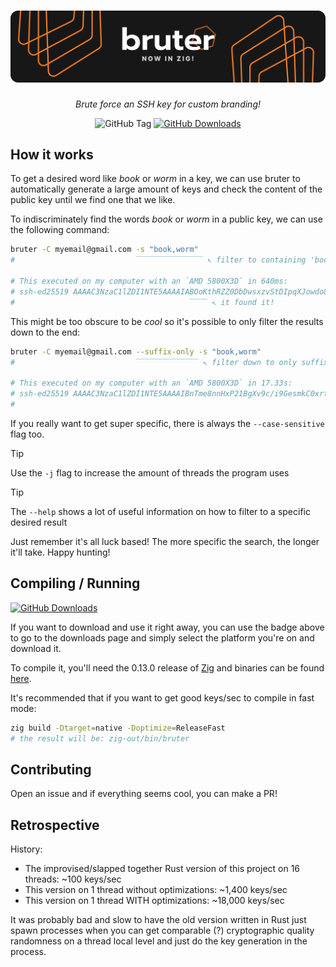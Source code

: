 # [![bruter-zig](assets/bruter.svg)](https://github.com/imkunet/bruter-zig/)
*<p align="center">Brute force an SSH key for custom branding!</p>*
<p align="center">
  <img src="https://img.shields.io/github/v/tag/imkunet/bruter-zig" alt="GitHub Tag" />
  <a href="https://github.com/imkunet/bruter-zig/releases/latest"><img src="https://img.shields.io/github/downloads/imkunet/bruter-zig/total?color=green" alt="GitHub Downloads" /></a>
</p>

## How it works
To get a desired word like *book* or *worm* in a key, we can use bruter to automatically generate
a large amount of keys and check the content of the public key until we find one that we like.

To indiscriminately find the words *book* or *worm* in a public key, we can use the following command:
```bash
bruter -C myemail@gmail.com -s "book,worm"
#                           ‾‾‾‾‾‾‾‾‾‾‾‾‾‾‾ ↖ filter to containing 'book' or 'worm'

# This executed on my computer with an `AMD 5800X3D` in 640ms:
# ssh-ed25519 AAAAC3NzaC1lZDI1NTE5AAAAIABOoKthRZZ0DbDwsxzvStDIpqXJowdo8z1/XVcdRO/+ myemail@gmail.com
#                                       ‾‾‾‾ ↖ it found it!
```

This might be too obscure to be *cool* so it's possible to only filter the results down to the end:
```bash
bruter -C myemail@gmail.com --suffix-only -s "book,worm"
#                           ‾‾‾‾‾‾‾‾‾‾‾‾‾‾ ↖ filter down to only suffixes

# This executed on my computer with an `AMD 5800X3D` in 17.33s:
# ssh-ed25519 AAAAC3NzaC1lZDI1NTE5AAAAIBnTme8nnHxP21BgXv9c/i9GesmkC0xrtAV/LF7CBOOK myemail@gmail.com
#                                                                             ‾‾‾‾ ↖ the result is at the end

```

If you really want to get super specific, there is always the `--case-sensitive` flag too.

> [!TIP]
> Use the `-j` flag to increase the amount of threads the program uses

> [!TIP]
> The `--help` shows a lot of useful information on how to filter to a specific desired result

Just remember it's all luck based! The more specific the search, the longer it'll take. Happy hunting!

## Compiling / Running
[![GitHub Downloads](https://img.shields.io/github/downloads/imkunet/bruter-zig/total?color=green)](https://github.com/imkunet/bruter-zig/releases/latest)

If you want to download and use it right away, you can use the badge above to go to the downloads page
and simply select the platform you're on and download it.

To compile it, you'll need the 0.13.0 release of [Zig](https://github.com/ziglang/zig) and binaries can be found [here](https://ziglang.org/download/).

It's recommended that if you want to get good keys/sec to compile in fast mode:
```bash
zig build -Dtarget=native -Doptimize=ReleaseFast
# the result will be: zig-out/bin/bruter
```

## Contributing
Open an issue and if everything seems cool, you can make a PR!

## Retrospective
History:
- The improvised/slapped together Rust version of this project on 16 threads: ~100 keys/sec
- This version on 1 thread without optimizations: ~1,400 keys/sec
- This version on 1 thread WITH optimizations: ~18,000 keys/sec

It was probably bad and slow to have the old version written in Rust just spawn processes
when you can get comparable (?) cryptographic quality randomness on a thread local level and
just do the key generation in the process.
